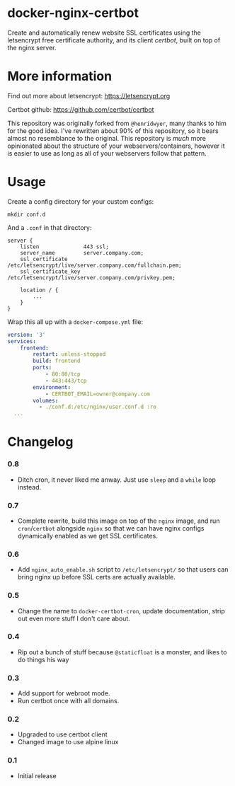 # docker-nginx-certbot
Create and automatically renew website SSL certificates using the letsencrypt free certificate authority, and its client *certbot*, built on top of the nginx server.

# More information

Find out more about letsencrypt: https://letsencrypt.org

Certbot github: https://github.com/certbot/certbot

This repository was originally forked from `@henridwyer`, many thanks to him for the good idea.  I've rewritten about 90% of this repository, so it bears almost no resemblance to the original.  This repository is _much_ more opinionated about the structure of your webservers/containers, however it is easier to use as long as all of your webservers follow that pattern.

# Usage

Create a config directory for your custom configs:
```
mkdir conf.d
```

And a `.conf` in that directory:
```nginx
server {
    listen              443 ssl;
    server_name         server.company.com;
    ssl_certificate     /etc/letsencrypt/live/server.company.com/fullchain.pem;
    ssl_certificate_key /etc/letsencrypt/live/server.company.com/privkey.pem;

    location / {
        ...
    }
}
```

Wrap this all up with a `docker-compose.yml` file:
```yml
version: '3'
services:
    frontend:
        restart: unless-stopped
        build: frontend
        ports:
            - 80:80/tcp
            - 443:443/tcp
        environment:
            - CERTBOT_EMAIL=owner@company.com
        volumes:
          - ./conf.d:/etc/nginx/user.conf.d :ro
  ...
```

# Changelog

### 0.8
- Ditch cron, it never liked me anway.  Just use `sleep` and a `while` loop instead.

### 0.7
- Complete rewrite, build this image on top of the `nginx` image, and run `cron`/`certbot` alongside `nginx` so that we can have nginx configs dynamically enabled as we get SSL certificates.

### 0.6
- Add `nginx_auto_enable.sh` script to `/etc/letsencrypt/` so that users can bring nginx up before SSL certs are actually available.

### 0.5
- Change the name to `docker-certbot-cron`, update documentation, strip out even more stuff I don't care about.

### 0.4
- Rip out a bunch of stuff because `@staticfloat` is a monster, and likes to do things his way

### 0.3
- Add support for webroot mode.
- Run certbot once with all domains.

### 0.2
- Upgraded to use certbot client
- Changed image to use alpine linux

### 0.1
- Initial release
